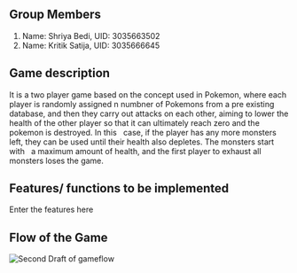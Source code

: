 ## Group Members
  
 1. Name: Shriya Bedi, UID: 3035663502
 2. Name: Kritik Satija, UID: 3035666645

## Game description

It is a two player game based on the concept used in Pokemon, where each player is randomly assigned n numbner of Pokemons from a pre existing database, and then they carry out attacks on each other, aiming to lower the health of the other player so that it can ultimately reach zero and the pokemon is destroyed. In this &nbsp;&nbsp;case, if the player has any more monsters left, they can be used until their health also depletes. The monsters start with &nbsp;&nbsp;a maximum amount of health, and the first player to exhaust all monsters loses the game.

## Features/ functions to be implemented

Enter the features here

## Flow of the Game

![Second Draft of gameflow](https://raw.githubusercontent.com/satijakritik/images/master/pokémon_second_draft_flowchart.png?token=ANKJCU6T3YFFLYFM5C6HK2C6TGJX6)
